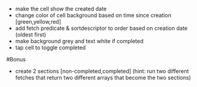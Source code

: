 * make the cell show the created date
* change color of cell background based on time since creation [green,yellow,red]
* add fetch predicate & sortdescriptor to order based on creation date (oldest first)
* make background grey and text white if completed
* tap cell to toggle completed

#Bonus
* create 2 sections [non-completed,completed] (hint: run two different fetches that return two different arrays that become the two sections)
